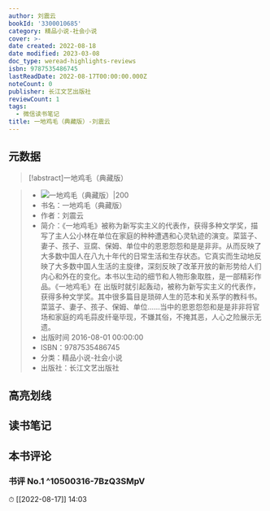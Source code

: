 ```yaml
---
author: 刘震云
bookId: '3300010685'
category: 精品小说-社会小说
cover: >-
date created: 2022-08-18
date modified: 2023-03-08
doc_type: weread-highlights-reviews
isbn: 9787535486745
lastReadDate: 2022-08-17T00:00:00.000Z
noteCount: 0
publisher: 长江文艺出版社
reviewCount: 1
tags:
  - 微信读书笔记
title: 一地鸡毛（典藏版）-刘震云
---
```


## 元数据

>[!abstract]一地鸡毛（典藏版）

> - ![一地鸡毛（典藏版）|200](https://weread-1258476243.file.myqcloud.com/weread/cover/85/3300010685/t7_3300010685.jpg)
> - 书名：一地鸡毛（典藏版）
> - 作者：刘震云
> - 简介：《一地鸡毛》被称为新写实主义的代表作，获得多种文学奖，描写了主人公小林在单位在家庭的种种遭遇和心灵轨迹的演变。菜篮子、妻子、孩子、豆腐、保姆、单位中的恩恩怨怨和是是非非。从而反映了大多数中国人在八九十年代的日常生活和生存状态。它真实而生动地反映了大多数中国人生活的主旋律，深刻反映了改革开放的新形势给人们内心和外在的变化。本书以生动的细节和人物形象取胜，是一部精彩作品。《一地鸡毛》在 出版时就引起轰动，被称为新写实主义的代表作，获得多种文学奖。其中很多篇目是琐碎人生的范本和关系学的教科书。菜篮子、妻子、孩子、保姆、单位……当中的恩恩怨怨和是是非非将官场和家庭的鸡毛蒜皮纤毫毕现，不嫌其俗，不掩其恶，人心之险展示无遗。
> - 出版时间 2016-08-01 00:00:00
> - ISBN：9787535486745
> - 分类：精品小说-社会小说
> - 出版社：长江文艺出版社

## 高亮划线

## 读书笔记

## 本书评论

### 书评 No.1 ^10500316-7BzQ3SMpV

⏱ [[2022-08-17]] 14:03
